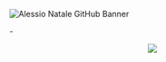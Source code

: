 ![Alessio Natale GitHub Banner](https://user-images.githubusercontent.com/69568555/224833816-88af860b-a441-477f-9ed2-8b1e60a37a44.gif)

-<p align="center">
  <img src="https://readme-typing-svg.herokuapp.com?color=0d8eceF&size=30&center=true&vCenter=true&width=550&height=70&lines=Hey+There+👋,+I'm+Alessio+Natale;">
</p>
<!---
AlessioNatale/AlessioNatale is a ✨ special ✨ repository because its `README.md` (this file) appears on your GitHub profile.
You can click the Preview link to take a look at your changes.
--->
